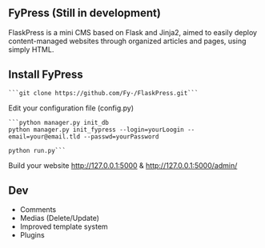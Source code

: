FyPress (Still in development)
--------
FlaskPress is a mini CMS based on Flask and Jinja2, aimed to easily deploy content-managed websites through organized articles and pages, using simply HTML.

## Install FyPress
    ```git clone https://github.com/Fy-/FlaskPress.git```

Edit your configuration file (config.py)

    ```python manager.py init_db
    python manager.py init_fypress --login=yourLoogin --email=your@email.tld --passwd=yourPassword

    python run.py```

Build your website http://127.0.0.1:5000 & http://127.0.0.1:5000/admin/

## Dev ##
* Comments
* Medias (Delete/Update)
* Improved template system
* Plugins